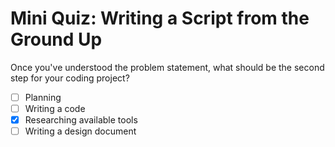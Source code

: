 # Mini Quiz: Writing a Script from the Ground Up

Once you've understood the problem statement, what should be the second step for your coding project?
- [ ] Planning
- [ ] Writing a code
- [x] Researching available tools
- [ ] Writing a design document
